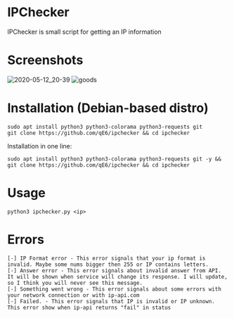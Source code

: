 # IPChecker
IPChecker is small script for getting an IP information

# Screenshots

![2020-05-12_20-39](https://user-images.githubusercontent.com/47501225/81730670-8c6a3f80-9496-11ea-9c6b-200aa93db405.png)
![goods](https://user-images.githubusercontent.com/47501225/81730681-90965d00-9496-11ea-9dc3-6888b3072cc3.png)

# Installation (Debian-based distro)
```
sudo apt install python3 python3-colorama python3-requests git
git clone https://github.com/qE6/ipchecker && cd ipchecker
```
Installation in one line:
```
sudo apt install python3 python3-colorama python3-requests git -y && git clone https://github.com/qE6/ipchecker && cd ipchecker
```

# Usage
```
python3 ipchecker.py <ip>
```

# Errors
```
[-] IP Format error - This error signals that your ip format is invalid. Maybe some nums bigger then 255 or IP contains letters.
[-] Answer error - This error signals about invalid answer from API. It will be shown when service will change its response. I will update, so I think you will never see this message.
[-] Something went wrong - This error signals about some errors with your network connection or with ip-api.com
[-] Failed. - This error signals that IP is invalid or IP unknown. This error show when ip-api returns "fail" in status
